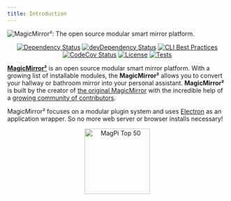 ```yaml
---
title: Introduction
---
```

![MagicMirror²: The open source modular smart mirror platform. ](header.png)

<p style="text-align: center">
	<a href="https://david-dm.org/MichMich/MagicMirror"><img src="https://david-dm.org/MichMich/MagicMirror.svg" alt="Dependency Status"></a>
	<a href="https://david-dm.org/MichMich/MagicMirror?type=dev"><img src="https://david-dm.org/MichMich/MagicMirror/dev-status.svg" alt="devDependency Status"></a>
	<a href="https://bestpractices.coreinfrastructure.org/projects/347"><img src="https://bestpractices.coreinfrastructure.org/projects/347/badge" alt="CLI Best Practices"></a>
	<a href="https://codecov.io/gh/MichMich/MagicMirror"><img src="https://codecov.io/gh/MichMich/MagicMirror/branch/master/graph/badge.svg?token=LEG1KitZR6" alt="CodeCov Status"/></a>
	<a href="https://choosealicense.com/licenses/mit"><img src="https://img.shields.io/badge/license-MIT-blue.svg" alt="License"></a>
	<a href="https://github.com/MichMich/MagicMirror/actions?query=workflow%3A%22Automated+Tests%22"><img src="https://github.com/MichMich/MagicMirror/workflows/Automated%20Tests/badge.svg" alt="Tests"></a>
</p>

[**MagicMirror²**](https://magicmirror.builders/) is an open source modular smart mirror platform. With a growing list of installable modules, the **MagicMirror²** allows you to convert your hallway or bathroom mirror into your personal assistant. **MagicMirror²** is built by the creator of [the original MagicMirror](https://michaelteeuw.nl/tagged/magicmirror) with the incredible help of a [growing community of contributors](https://github.com/MichMich/MagicMirror/graphs/contributors).

MagicMirror² focuses on a modular plugin system and uses [Electron](https://www.electronjs.org/) as an application wrapper. So no more web server or browser installs necessary!

<p style="text-align: center">
	<a href="https://forum.magicmirror.builders/topic/728/magicmirror-is-voted-number-1-in-the-magpi-top-50"><img src="https://magicmirror.builders/img/magpi-best-watermark-custom.png" width="150" alt="MagPi Top 50"></a>
</p>
